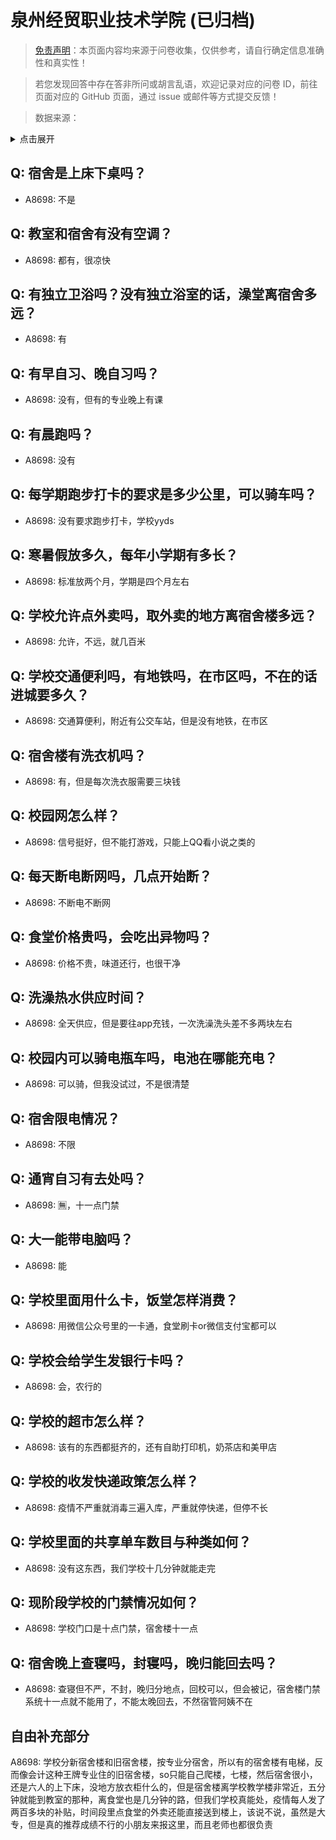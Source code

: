 # 泉州经贸职业技术学院 (已归档)

> [免责声明](https://colleges.chat/#_3)：本页面内容均来源于问卷收集，仅供参考，请自行确定信息准确性和真实性！

> 若您发现回答中存在答非所问或胡言乱语，欢迎记录对应的问卷 ID，前往页面对应的 GitHub 页面，通过 issue 或邮件等方式提交反馈！

> 数据来源：

<details><summary>点击展开</summary>
<ul>
<li>A8698: 匿名 (2022 年 06 月)</li>
</ul>
</details>

## Q: 宿舍是上床下桌吗？

- A8698: 不是

## Q: 教室和宿舍有没有空调？

- A8698: 都有，很凉快

## Q: 有独立卫浴吗？没有独立浴室的话，澡堂离宿舍多远？

- A8698: 有

## Q: 有早自习、晚自习吗？

- A8698: 没有，但有的专业晚上有课

## Q: 有晨跑吗？

- A8698: 没有

## Q: 每学期跑步打卡的要求是多少公里，可以骑车吗？

- A8698: 没有要求跑步打卡，学校yyds

## Q: 寒暑假放多久，每年小学期有多长？

- A8698: 标准放两个月，学期是四个月左右

## Q: 学校允许点外卖吗，取外卖的地方离宿舍楼多远？

- A8698: 允许，不远，就几百米

## Q: 学校交通便利吗，有地铁吗，在市区吗，不在的话进城要多久？

- A8698: 交通算便利，附近有公交车站，但是没有地铁，在市区

## Q: 宿舍楼有洗衣机吗？

- A8698: 有，但是每次洗衣服需要三块钱

## Q: 校园网怎么样？

- A8698: 信号挺好，但不能打游戏，只能上QQ看小说之类的

## Q: 每天断电断网吗，几点开始断？

- A8698: 不断电不断网

## Q: 食堂价格贵吗，会吃出异物吗？

- A8698: 价格不贵，味道还行，也很干净

## Q: 洗澡热水供应时间？

- A8698: 全天供应，但是要往app充钱，一次洗澡洗头差不多两块左右

## Q: 校园内可以骑电瓶车吗，电池在哪能充电？

- A8698: 可以骑，但我没试过，不是很清楚

## Q: 宿舍限电情况？

- A8698: 不限

## Q: 通宵自习有去处吗？

- A8698: 🈚，十一点门禁

## Q: 大一能带电脑吗？

- A8698: 能

## Q: 学校里面用什么卡，饭堂怎样消费？

- A8698: 用微信公众号里的一卡通，食堂刷卡or微信支付宝都可以

## Q: 学校会给学生发银行卡吗？

- A8698: 会，农行的

## Q: 学校的超市怎么样？

- A8698: 该有的东西都挺齐的，还有自助打印机，奶茶店和美甲店

## Q: 学校的收发快递政策怎么样？

- A8698: 疫情不严重就消毒三遍入库，严重就停快递，但停不长

## Q: 学校里面的共享单车数目与种类如何？

- A8698: 没有这东西，我们学校十几分钟就能走完

## Q: 现阶段学校的门禁情况如何？

- A8698: 学校门口是十点门禁，宿舍楼十一点

## Q: 宿舍晚上查寝吗，封寝吗，晚归能回去吗？

- A8698: 查寝但不严，不封，晚归分地点，回校可以，但会被记，宿舍楼门禁系统十一点就不能用了，不能太晚回去，不然宿管阿姨不在

## 自由补充部分

A8698: 学校分新宿舍楼和旧宿舍楼，按专业分宿舍，所以有的宿舍楼有电梯，反而像会计这种王牌专业住的旧宿舍楼，so只能自己爬楼，七楼，然后宿舍很小，还是六人的上下床，没地方放衣柜什么的，但是宿舍楼离学校教学楼非常近，五分钟就能到教室的那种，离食堂也是几分钟的路，但我们学校真能处，疫情每人发了两百多块的补贴，时间段里点食堂的外卖还能直接送到楼上，该说不说，虽然是大专，但是真的推荐成绩不行的小朋友来报这里，而且老师也都很负责